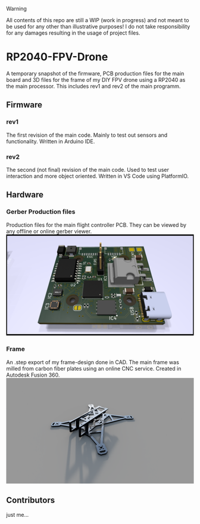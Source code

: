 > [!Warning]
> All contents of this repo are still a WIP (work in progress) and not meant to be used for any other than illustrative purposes!
> I do not take responsibility for any damages resulting in the usage of project files.

# RP2040-FPV-Drone 

A temporary snapshot of the firmware, PCB production files for the main board and 3D files for the frame of my DIY FPV drone using a RP2040 as the main processor. This includes rev1 and rev2 of the main programm.

## Firmware
### rev1
The first revision of the main code. Mainly to test out sensors and functionality. Written in Arduino IDE.
### rev2
The second (not final) revision of the main code. Used to test user interaction and more object oriented. Written in VS Code using PlatformIO.

## Hardware
### Gerber Production files
Production files for the main flight controller PCB. They can be viewed by any offline or online gerber viewer.
![A KiCad render of the board](https://github.com/l0rdl4nx/RP2040-FPV-Drone/blob/main/hardware/pictures/FC_Drone.png?raw=true)

### Frame
An .step export of my frame-design done in CAD. The main frame was milled from carbon fiber plates using an online CNC service. Created in Autodesk Fusion 360.
![CAD-Render](https://github.com/l0rdl4nx/RP2040-FPV-Drone/blob/main/hardware/pictures/render_frame.png?raw=true)

## Contributors
just me...
